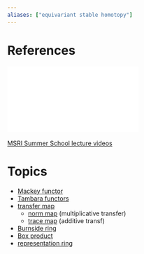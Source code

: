 ```yaml
---
aliases: ["equivariant stable homotopy"]
---
```


# References 

![Tex'd lecture notes](attachments/Equivariant%20Stable%20Homotopy%20Theory%201.pdf)

[MSRI Summer School lecture videos](https://www.msri.org/summer_schools/747)

# Topics

- [Mackey functor](Mackey%20functor)
- [Tambara functors](Tambara%20functors)
- [transfer map](transfer%20map)
	- [norm map](norm%20map) (multiplicative transfer)
	- [trace map](trace%20map) (additive transf)
- [Burnside ring](Burnside%20ring%20(homotopy%20theory).md)
- [Box product](Box%20product)
- [representation ring](representation%20ring)